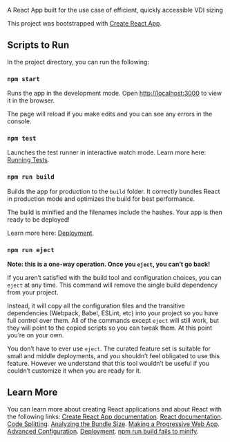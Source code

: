 A React App built for the use case of efficient, quickly accessible VDI sizing

This project was bootstrapped with [Create React App](https://github.com/facebook/create-react-app).

## Scripts to Run

In the project directory, you can run the following:

### `npm start`

Runs the app in the development mode.
Open [http://localhost:3000](http://localhost:3000) to view it in the browser.

The page will reload if you make edits and you can see any errors in the console.

### `npm test`

Launches the test runner in interactive watch mode.
Learn more here: [Running Tests](https://facebook.github.io/create-react-app/docs/running-tests).

### `npm run build`

Builds the app for production to the `build` folder.
It correctly bundles React in production mode and optimizes the build for best performance.

The build is minified and the filenames include the hashes.
Your app is then ready to be deployed!

Learn more here: [Deployment](https://facebook.github.io/create-react-app/docs/deployment).

### `npm run eject`

**Note: this is a one-way operation. Once you `eject`, you can’t go back!**

If you aren’t satisfied with the build tool and configuration choices, you can `eject` at any time. This command will remove the single build dependency from your project.

Instead, it will copy all the configuration files and the transitive dependencies (Webpack, Babel, ESLint, etc) into your project so you have full control over them. All of the commands except `eject` will still work, but they will point to the copied scripts so you can tweak them. At this point you’re on your own.

You don’t have to ever use `eject`. The curated feature set is suitable for small and middle deployments, and you shouldn’t feel obligated to use this feature. However we understand that this tool wouldn’t be useful if you couldn’t customize it when you are ready for it.

## Learn More

You can learn more about creating React applications and about React with the following links:
[Create React App documentation](https://facebook.github.io/create-react-app/docs/getting-started).
[React documentation](https://reactjs.org/).
[Code Splitting](https://facebook.github.io/create-react-app/docs/code-splitting).
[Analyzing the Bundle Size](https://facebook.github.io/create-react-app/docs/analyzing-the-bundle-size).
[Making a Progressive Web App](https://facebook.github.io/create-react-app/docs/making-a-progressive-web-app).
[Advanced Configuration](https://facebook.github.io/create-react-app/docs/advanced-configuration).
[Deployment](https://facebook.github.io/create-react-app/docs/deployment).
[npm run build fails to minify](https://facebook.github.io/create-react-app/docs/troubleshooting#npm-run-build-fails-to-minify).

